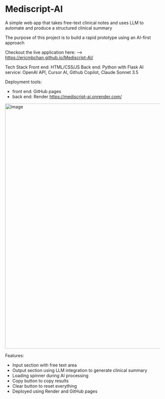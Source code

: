 # Mediscript-AI
A simple web app that takes free-text clinical notes and uses LLM to automate and produce a structured clinical summary

The purpose of this project is to build a rapid prototype using an AI-first approach

Checkout the live application here: --> https://ericmbchan.github.io/Mediscript-AI/

Tech Stack
Front end: HTML/CSS/JS
Back end: Python with Flask
AI service: OpenAI API, Cursor AI, Github Copilot, Claude Sonnet 3.5

Deployment tools:
- front end: GitHub pages
- back end: Render https://mediscript-ai.onrender.com/

<img width="1753" height="796" alt="image" src="https://github.com/user-attachments/assets/9559c187-8752-4ff2-9004-93d2744e4a1f" />

Features:
  - Input section with free text area
  - Output section using LLM integration to generate clinical summary
  - Loading spinner during AI processing
  - Copy button to copy results
  - Clear button to reset everything
  - Deployed using Render and GitHub pages
